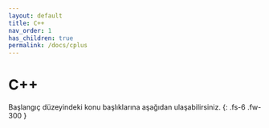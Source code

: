```yaml
---
layout: default
title: C++
nav_order: 1
has_children: true
permalink: /docs/cplus
---
```


# C++

Başlangıç düzeyindeki konu başlıklarına aşağıdan ulaşabilirsiniz.
{: .fs-6 .fw-300 }
